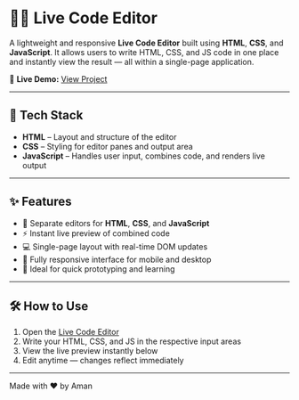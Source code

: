 # 🧑‍💻 Live Code Editor

A lightweight and responsive **Live Code Editor** built using **HTML**, **CSS**, and **JavaScript**. It allows users to write HTML, CSS, and JS code in one place and instantly view the result — all within a single-page application.

🔗 **Live Demo:** [View Project]([https://your-deployment-link.com](https://code-editor-nine-phi.vercel.app/))

---

## 🚀 Tech Stack

- **HTML** – Layout and structure of the editor
- **CSS** – Styling for editor panes and output area
- **JavaScript** – Handles user input, combines code, and renders live output

---

## ✨ Features

- 🧾 Separate editors for **HTML**, **CSS**, and **JavaScript**
- ⚡ Instant live preview of combined code
- 💻 Single-page layout with real-time DOM updates
- 📱 Fully responsive interface for mobile and desktop
- 🎯 Ideal for quick prototyping and learning

---

## 🛠️ How to Use

1. Open the [Live Code Editor]([https://your-deployment-link.com](https://code-editor-nine-phi.vercel.app/))
2. Write your HTML, CSS, and JS in the respective input areas
3. View the live preview instantly below
4. Edit anytime — changes reflect immediately

---

Made with ❤️ by Aman
